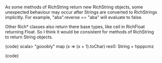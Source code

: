 As some methods of RichString return new RichString objects, some unexpected behaviour may occur after Strings are converted to RichStrings implicitly. For example, "aba".reverse == "aba" will evaluate to false.

Other Rich* classes also return there base types, like ceil in RichFloat returning Float. So I think it would be consistent for methods of RichString to return String objects.

{code}
scala> "gooobly" map (x => (x + 1).toChar)
res0: String = hpppcmz

{code}
